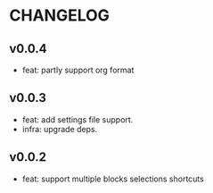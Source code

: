 # CHANGELOG

## v0.0.4

- feat: partly support org format

## v0.0.3

- feat: add settings file support.
- infra: upgrade deps.

## v0.0.2

- feat: support multiple blocks selections shortcuts
